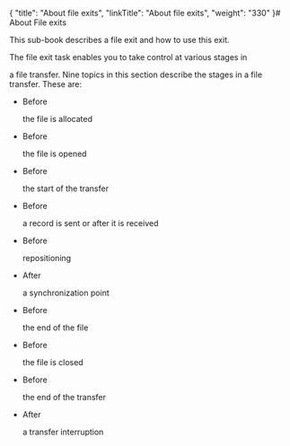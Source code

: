 {
    "title": "About file exits",
    "linkTitle": "About file exits",
    "weight": "330"
}# <span id="File_type_exit__Start_here"></span>About File exits



This sub-book describes a file exit and how to use this exit.



The file exit task enables you to take control at various stages in

a file transfer. Nine topics in this section describe the stages in a file transfer. These are:



-   Before

    the file is allocated

-   Before

    the file is opened

-   Before

    the start of the transfer

-   Before

    a record is sent or after it is received

-   Before

    repositioning

-   After

    a synchronization point

-   Before

    the end of the file

-   Before

    the file is closed

-   Before

    the end of the transfer

-   After

    a transfer interruption

